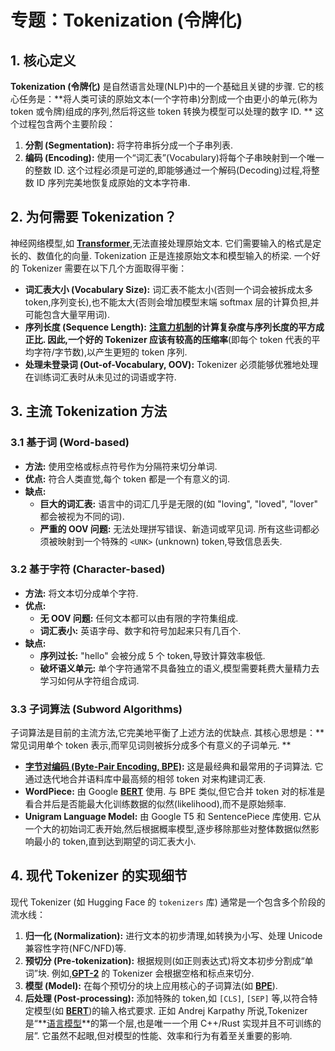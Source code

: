 # 专题：Tokenization (令牌化)
## 1. 核心定义
**Tokenization (令牌化)** 是自然语言处理(NLP)中的一个基础且关键的步骤. 它的核心任务是：**将人类可读的原始文本(一个字符串)分割成一个由更小的单元(称为 token 或令牌)组成的序列,然后将这些 token 转换为模型可以处理的数字 ID. **
这个过程包含两个主要阶段：
1.  **分割 (Segmentation):** 将字符串拆分成一个子串列表. 
2.  **编码 (Encoding):** 使用一个“词汇表”(Vocabulary)将每个子串映射到一个唯一的整数 ID. 
这个过程必须是可逆的,即能够通过一个解码(Decoding)过程,将整数 ID 序列完美地恢复成原始的文本字符串. 
## 2. 为何需要 Tokenization？
神经网络模型,如 **[Transformer](./Lecture1-Transformer.md)**,无法直接处理原始文本. 它们需要输入的格式是定长的、数值化的向量. Tokenization 正是连接原始文本和模型输入的桥梁. 一个好的 Tokenizer 需要在以下几个方面取得平衡：
*   **词汇表大小 (Vocabulary Size):** 词汇表不能太小(否则一个词会被拆成太多 token,序列变长),也不能太大(否则会增加模型末端 softmax 层的计算负担,并可能包含大量罕用词). 
*   **序列长度 (Sequence Length):** **[注意力机制](./Lecture1-Self-Attention.md)**的计算复杂度与序列长度的平方成正比. 因此,一个好的 Tokenizer 应该有较高的**压缩率**(即每个 token 代表的平均字符/字节数),以产生更短的 token 序列. 
*   **处理未登录词 (Out-of-Vocabulary, OOV):** Tokenizer 必须能够优雅地处理在训练词汇表时从未见过的词语或字符. 
## 3. 主流 Tokenization 方法
### 3.1 基于词 (Word-based)
*   **方法:** 使用空格或标点符号作为分隔符来切分单词. 
*   **优点:** 符合人类直觉,每个 token 都是一个有意义的词. 
*   **缺点:**
    *   **巨大的词汇表:** 语言中的词汇几乎是无限的(如 "loving", "loved", "lover" 都会被视为不同的词). 
    *   **严重的 OOV 问题:** 无法处理拼写错误、新造词或罕见词. 所有这些词都必须被映射到一个特殊的 `<UNK>` (unknown) token,导致信息丢失. 
### 3.2 基于字符 (Character-based)
*   **方法:** 将文本切分成单个字符. 
*   **优点:**
    *   **无 OOV 问题:** 任何文本都可以由有限的字符集组成. 
    *   **词汇表小:** 英语字母、数字和符号加起来只有几百个. 
*   **缺点:**
    *   **序列过长:** "hello" 会被分成 5 个 token,导致计算效率极低. 
    *   **破坏语义单元:** 单个字符通常不具备独立的语义,模型需要耗费大量精力去学习如何从字符组合成词. 
### 3.3 子词算法 (Subword Algorithms)
子词算法是目前的主流方法,它完美地平衡了上述方法的优缺点. 其核心思想是：**常见词用单个 token 表示,而罕见词则被拆分成多个有意义的子词单元. **
*   **[字节对编码 (Byte-Pair Encoding, BPE)](./Lecture1-Byte-Pair-Encoding.md):** 这是最经典和最常用的子词算法. 它通过迭代地合并语料库中最高频的相邻 token 对来构建词汇表. 
*   **WordPiece:** 由 Google **[BERT](./Lecture1-BERT.md)** 使用. 与 BPE 类似,但它合并 token 对的标准是看合并后是否能最大化训练数据的似然(likelihood),而不是原始频率. 
*   **Unigram Language Model:** 由 Google T5 和 SentencePiece 库使用. 它从一个大的初始词汇表开始,然后根据概率模型,逐步移除那些对整体数据似然影响最小的 token,直到达到期望的词汇表大小. 
## 4. 现代 Tokenizer 的实现细节
现代 Tokenizer (如 Hugging Face 的 `tokenizers` 库) 通常是一个包含多个阶段的流水线：
1.  **归一化 (Normalization):** 进行文本的初步清理,如转换为小写、处理 Unicode 兼容性字符(NFC/NFD)等. 
2.  **预切分 (Pre-tokenization):** 根据规则(如正则表达式)将文本初步分割成“单词”块. 例如,**[GPT-2](./Lecture1-GPT-4.md)** 的 Tokenizer 会根据空格和标点来切分. 
3.  **模型 (Model):** 在每个预切分的块上应用核心的子词算法(如 **[BPE](./Lecture1-BPE.md)**). 
4.  **后处理 (Post-processing):** 添加特殊的 token,如 `[CLS]`, `[SEP]` 等,以符合特定模型(如 **[BERT](./Lecture1-BERT.md)**)的输入格式要求. 
正如 Andrej Karpathy 所说,Tokenizer 是“**[语言模型](./Lecture1-Language-Models.md)**的第一个层,也是唯一一个用 C++/Rust 实现并且不可训练的层”. 它虽然不起眼,但对模型的性能、效率和行为有着至关重要的影响. 